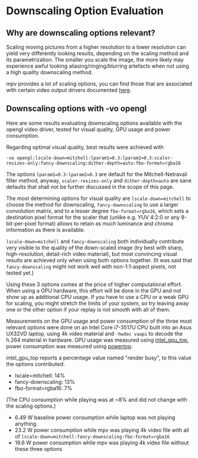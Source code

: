 # Downscaling Option Evaluation

## Why are downscaling options relevant?

Scaling moving pictures from a higher resolution to a lower resolution can yield very differently looking results, depending on the scaling method and its parametrization. The smaller you scale the image, the more likely may experience awful looking aliasing/ringing/blurring artefacts when not using a high quality downscaling method.

mpv provides a lot of scaling options, you can find those that are associated with certain video output drivers documented [here](https://github.com/mpv-player/mpv/blob/master/DOCS/man/vo.rst).

## Downscaling options with -vo opengl

Here are some results evaluating downscaling options available with the opengl video driver, tested for visual quality, GPU usage and power consumption.

Regarding optimal visual quality, best results were achieved with

`-vo opengl:lscale-down=mitchell:lparam1=0.3:lparam2=0.3:scaler-resizes-only:fancy-downscaling:dither-depth=auto:fbo-format=rgba16`

The options `lparam1=0.3:lparam2=0.3` are default for the Mitchell-Netravali filter method, anyway, `scaler-resizes-only` and `dither-depth=auto` are sane defaults that shall not be further discussed in the scope of this page.

The most determining options for visual quality are `lscale-down=mitchell` to choose the method for downscaling, `fancy-downscaling` to use a larger convolution matrix, and to a lesser degree `fbo-format=rgba16`, which sets a destination pixel format for the scaler that (unlike e.g. YUV 4:2:0 or any 8-bit-per-pixel format) allows to retain as much luminance and chroma information as there is available.

`lscale-down=mitchell` and `fancy-downscaling` both individually contribute very visible to the quality of the down-scaled image (try best with sharp, high-resolution, detail-rich video material), but most convincing visual results are achieved only when using both options together. (It was said that `fancy-downscaling` might not work well with non-1:1-aspect pixels, not tested yet.)

Using these 3 options comes at the price of higher computational effort. When using a GPU hardware, this effort will be done in the GPU and not show up as additional CPU usage. If you have to use a CPU or a weak GPU for scaling, you might stretch the limits of your system, so try leaving away one or the other option if your replay is not smooth with all of them.

Measurements on the GPU usage and power consumption of the three most relevant options were done on an Intel Core i7-3517U CPU built into an Asus UX32VD laptop, using 4k video material and `-hwdec vaapi` to decode the h.264 material in hardware. GPU usage was measured using [intel_gpu_top](http://cgit.freedesktop.org/xorg/app/intel-gpu-tools/), power consumption was measured using [powertop](https://01.org/powertop/).

intel_gpu_top reports a percentage value named "render busy", to this value the options contributed:

* lscale=mitchell: 14%
* fancy-downscaling: 13%
* fbo-format=rgba16: 7%

(The CPU consumption while playing was at ~8% and did not change with the scaling options.)

* 6.49 W baseline power consumption while laptop was not playing anything.
* 23.2 W power consumption while mpv was playing 4k video file with all of `lscale-down=mitchell:fancy-downscaling:fbo-format=rgba16`
* 19.6 W power consumption while mpv was playing 4k video file without these three options




